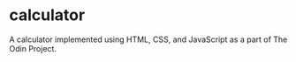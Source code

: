 # calculator
A calculator implemented using HTML, CSS, and JavaScript as a part of The Odin Project.
